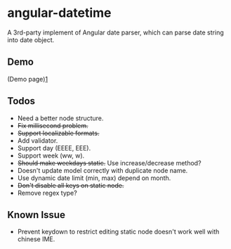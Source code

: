 angular-datetime
================
A 3rd-party implement of Angular date parser, which can parse date string into date object.

Demo
----
(Demo page)[1]

[1]: https://rawgit.com/eight04/angular-datetime/master/example/example.html

Todos
-----
* Need a better node structure.
* <del>Fix millisecond problem.</del>
* <del>Support localizable formats.</del>
* Add validator.
* Support day (EEEE, EEE).
* Support week (ww, w).
* <del>Should make weekdays static.</del> Use increase/decrease method?
* Doesn't update model correctly with duplicate node name.
* Use dynamic date limit (min, max) depend on month.
* <del>Don't disable all keys on static node.</del>
* Remove regex type?

Known Issue
-----------
* Prevent keydown to restrict editing static node doesn't work well with chinese IME.
